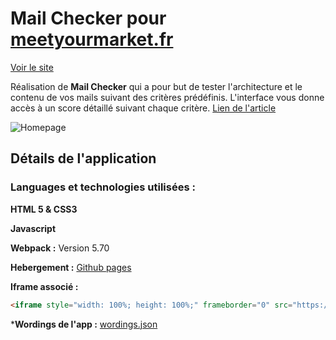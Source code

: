 # Mail Checker pour [meetyourmarket.fr](https://www.meetyourmarket.fr/)

[Voir le site](https://eager-boyd-9e59b9.netlify.app/)

Réalisation de **Mail Checker** qui a pour but de tester l'architecture et le contenu de vos mails suivant des critères prédéfinis.
L'interface vous donne accès à un score détaillé suivant chaque critère. [Lien de l'article](https://www.meetyourmarket.fr/prospection-b2b/)

![Homepage](https://user-images.githubusercontent.com/84342566/158983168-886688c0-b818-45df-a2bf-a484d0417a2d.png)

## Détails de l'application

### Languages et technologies utilisées :

**HTML 5 & CSS3**

**Javascript**

**Webpack :** Version 5.70

**Hebergement :** [Github pages](https://kuartz-org.github.io/mail-checker/)

**Iframe associé :**
```html
<iframe style="width: 100%; height: 100%;" frameborder="0" src="https://kuartz-org.github.io/mail-checker/"></iframe>
```

***Wordings de l'app :** [wordings.json](https://github.com/kuartz-org/mail-checker/blob/master/src/wordings.json)
